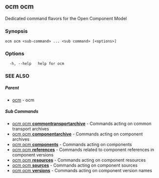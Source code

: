 ## ocm ocm

Dedicated command flavors for the Open Component Model

### Synopsis

```
ocm ocm <sub-command> ... <sub command> [<options>]
```

### Options

```
  -h, --help   help for ocm
```

### SEE ALSO

##### Parent

* [ocm](ocm.md)	 - ocm


##### Sub Commands

* [ocm ocm <b>commontransportarchive</b>](ocm_ocm_commontransportarchive.md)	 - Commands acting on common transport archives
* [ocm ocm <b>componentarchive</b>](ocm_ocm_componentarchive.md)	 - Commands acting on component archives
* [ocm ocm <b>components</b>](ocm_ocm_components.md)	 - Commands acting on components
* [ocm ocm <b>references</b>](ocm_ocm_references.md)	 - Commands related to component references in component versions
* [ocm ocm <b>resources</b>](ocm_ocm_resources.md)	 - Commands acting on component resources
* [ocm ocm <b>sources</b>](ocm_ocm_sources.md)	 - Commands acting on component sources
* [ocm ocm <b>versions</b>](ocm_ocm_versions.md)	 - Commands acting on component version names

